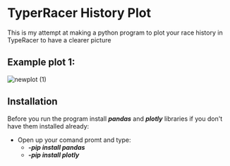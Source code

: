 # TyperRacer History Plot
This is my attempt at making a python program to plot your race history in TypeRacer to have a clearer picture
## Example plot 1:
![newplot (1)](https://user-images.githubusercontent.com/37660959/99654347-77302800-2a5a-11eb-8267-494e2992e9cc.png)
## Installation
Before you run the program install _**pandas**_ and _**plotly**_ libraries if you don't have them installed already:
* Open up your comand promt and type:
    * _**-pip install pandas**_
    * _**-pip install plotly**_

